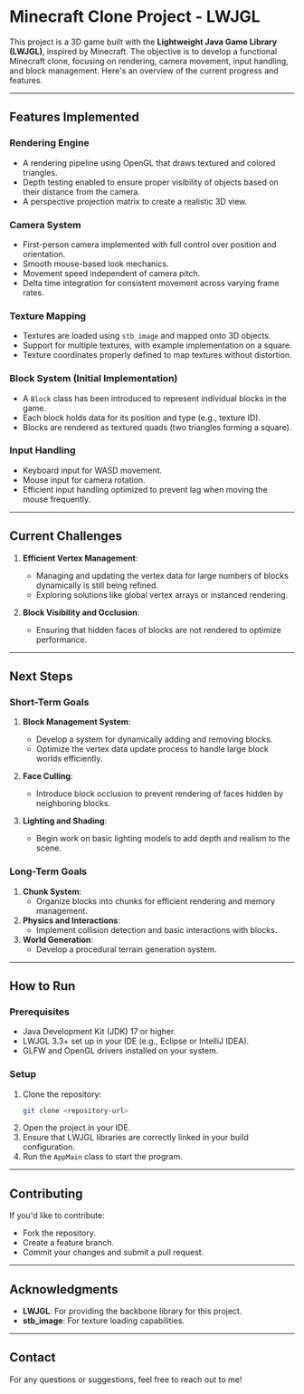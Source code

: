 # Minecraft Clone Project - LWJGL

This project is a 3D game built with the **Lightweight Java Game Library (LWJGL)**, inspired by Minecraft. The objective is to develop a functional Minecraft clone, focusing on rendering, camera movement, input handling, and block management. Here's an overview of the current progress and features.

---

## Features Implemented

### **Rendering Engine**
- A rendering pipeline using OpenGL that draws textured and colored triangles.
- Depth testing enabled to ensure proper visibility of objects based on their distance from the camera.
- A perspective projection matrix to create a realistic 3D view.

### **Camera System**
- First-person camera implemented with full control over position and orientation.
- Smooth mouse-based look mechanics.
- Movement speed independent of camera pitch.
- Delta time integration for consistent movement across varying frame rates.

### **Texture Mapping**
- Textures are loaded using `stb_image` and mapped onto 3D objects.
- Support for multiple textures, with example implementation on a square.
- Texture coordinates properly defined to map textures without distortion.

### **Block System (Initial Implementation)**
- A `Block` class has been introduced to represent individual blocks in the game.
- Each block holds data for its position and type (e.g., texture ID).
- Blocks are rendered as textured quads (two triangles forming a square).

### **Input Handling**
- Keyboard input for WASD movement.
- Mouse input for camera rotation.
- Efficient input handling optimized to prevent lag when moving the mouse frequently.

---

## Current Challenges

1. **Efficient Vertex Management**:
   - Managing and updating the vertex data for large numbers of blocks dynamically is still being refined.
   - Exploring solutions like global vertex arrays or instanced rendering.

2. **Block Visibility and Occlusion**:
   - Ensuring that hidden faces of blocks are not rendered to optimize performance.

---

## Next Steps

### **Short-Term Goals**
1. **Block Management System**:
   - Develop a system for dynamically adding and removing blocks.
   - Optimize the vertex data update process to handle large block worlds efficiently.

2. **Face Culling**:
   - Introduce block occlusion to prevent rendering of faces hidden by neighboring blocks.

3. **Lighting and Shading**:
   - Begin work on basic lighting models to add depth and realism to the scene.

### **Long-Term Goals**
1. **Chunk System**:
   - Organize blocks into chunks for efficient rendering and memory management.
2. **Physics and Interactions**:
   - Implement collision detection and basic interactions with blocks.
3. **World Generation**:
   - Develop a procedural terrain generation system.

---

## How to Run

### **Prerequisites**
- Java Development Kit (JDK) 17 or higher.
- LWJGL 3.3+ set up in your IDE (e.g., Eclipse or IntelliJ IDEA).
- GLFW and OpenGL drivers installed on your system.

### **Setup**
1. Clone the repository:
   ```bash
   git clone <repository-url>
   ```
2. Open the project in your IDE.
3. Ensure that LWJGL libraries are correctly linked in your build configuration.
4. Run the `AppMain` class to start the program.

---

## Contributing
If you'd like to contribute:
- Fork the repository.
- Create a feature branch.
- Commit your changes and submit a pull request.

---

## Acknowledgments
- **LWJGL**: For providing the backbone library for this project.
- **stb_image**: For texture loading capabilities.

---

## Contact
For any questions or suggestions, feel free to reach out to me!

